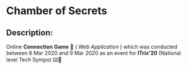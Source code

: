 # Chamber of Secrets

## Description:

Online **Connection Game** :space_invader: ( *Web Application* ) which was conducted between 6 Mar 2020 and 9 Mar 2020 as an event for **ITrix'20** (National level Tech Sympo) :keyboard::tada:

